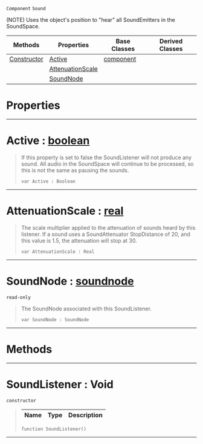  `Component` `Sound`



(NOTE) Uses the object's position to "hear" all SoundEmitters in the SoundSpace.

|Methods|Properties|Base Classes|Derived Classes|
|---|---|---|---|
|[ Constructor](https://github.com/zeroengineteam/ZeroDocs/blob/master/code_reference/class_reference/soundlistener.markdown#soundlistener-void)|[ Active](https://github.com/zeroengineteam/ZeroDocs/blob/master/code_reference/class_reference/soundlistener.markdown#active-zero-engine-docum)|[component](https://github.com/zeroengineteam/ZeroDocs/blob/master/code_reference/class_reference/component.markdown)| |
| |[ AttenuationScale](https://github.com/zeroengineteam/ZeroDocs/blob/master/code_reference/class_reference/soundlistener.markdown#attenuationscale-zero-en)| | |
| |[ SoundNode](https://github.com/zeroengineteam/ZeroDocs/blob/master/code_reference/class_reference/soundlistener.markdown#soundnode-zero-engine-do)| | |


 #  Properties


---  
 #  Active : [boolean](https://github.com/zeroengineteam/ZeroDocs/blob/master/code_reference/nada_base_types/boolean.markdown)

> If this property is set to false the SoundListener will not produce any sound. All audio in the SoundSpace will continue to be processed, so this is not the same as pausing the sounds.
> ``` lang=cpp, name=Nada
> var Active : Boolean


---  
 #  AttenuationScale : [real](https://github.com/zeroengineteam/ZeroDocs/blob/master/code_reference/nada_base_types/real.markdown)

> The scale multiplier applied to the attenuation of sounds heard by this listener. If a sound uses a SoundAttenuator StopDistance of 20, and this value is 1.5, the attenuation will stop at 30.
> ``` lang=cpp, name=Nada
> var AttenuationScale : Real


---  
 #  SoundNode : [soundnode](https://github.com/zeroengineteam/ZeroDocs/blob/master/code_reference/class_reference/soundnode.markdown)

 `read-only`

> The SoundNode associated with this SoundListener.
> ``` lang=cpp, name=Nada
> var SoundNode : SoundNode


---  
 #  Methods


---  
 #  SoundListener : Void

 `constructor`

> 
> |Name|Type|Description|
> |---|---|---|
> ``` lang=cpp, name=Nada
> function SoundListener()
> ``` 


---  
 

 